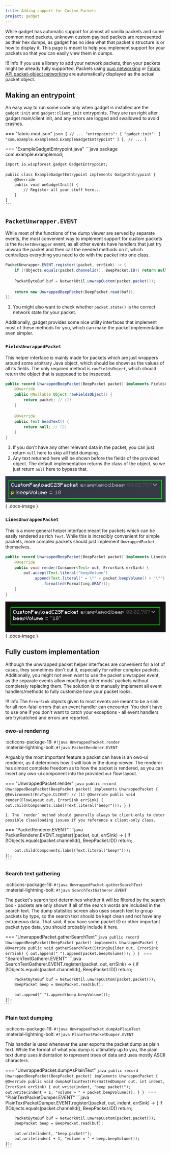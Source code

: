 ```yaml
---
title: Adding support for Custom Packets
project: gadget
---
```


While gadget has automatic support for almost all vanilla packets and some common mod packets, unknown custom payload packets are represented as their hex dumps, as gadget has no idea what that packet's structure is or how to display it. This page is meant to help you implement support for your packets so that you can easily view them in dumps.

!!! info
    If you use a library to add your network packets, then your packets might be already fully supported. Packets using [oωo networking](../../owo/networking.md) or [Fabric API packet-object networking](https://github.com/FabricMC/fabric/blob/1.20.1/fabric-networking-api-v1/src/main/java/net/fabricmc/fabric/api/networking/v1/FabricPacket.java#L22-L61) are automatically displayed as the actual packet object.

## Making an entrypoint
An easy way to run some code only when gadget is installed are the `gadget:init` and `gadget:client_init` entrypoints. They are run right after gadget main/client init, and any errors are logged and swallowed to avoid crashes.

=== "fabric.mod.json"
    ```json
    {
        // ...
        "entrypoints": {
            "gadget:init": [
                "com.example.examplemod.ExampleGadgetEntrypoint"
            ]
        },
        // ...
    }
    ```

=== "ExampleGadgetEntrypoint.java"
    ```java
    package com.example.examplemod;

    import io.wispforest.gadget.GadgetEntrypoint;

    public class ExampleGadgetEntrypoint implements GadgetEntrypoint {
        @Override
        public void onGadgetInit() {
            // Register all your stuff here...
        }
    }
    ```

## `PacketUnwrapper.EVENT`
While most of the functions of the dump viewer are served by separate events, the most convenient way to implement support for custom packets is the `PacketUnwrapper` event, as all other events have handlers that just try unwrap the packet and then call the needed methods on it, which centralizes everything you need to do with the packet into one class.

```java
PacketUnwrapper.EVENT.register((packet, errSink) -> {
    if (!Objects.equals(packet.channelId(), BeepPacket.ID)) return null; // (1)

    PacketByteBuf buf = NetworkUtil.unwrapCustom(packet.packet());

    return new UnwrappedBeepPacket(BeepPacket.read(buf));
});
```

1. You might also want to check whether `packet.state()` is the correct network state for your packet.

Additionally, gadget provides some nice utility interfaces that implement most of these methods for you, which can make the packet implementation even simpler.

### `FieldsUnwrappedPacket`
This helper interface is mainly made for packets which are just wrappers around some arbitrary Java object, which should be shown as the values of all its fields. The only required method is `rawFieldsObject`, which should return the object that is supposed to be inspected.

```java
public record UnwrappedBeepPacket(BeepPacket packet) implements FieldsUnwrappedPacket {
    @Override
    public @Nullable Object rawFieldsObject() {
        return packet; // (1)
    }

    @Override
    public Text headText() {
        return null; // (2)
    }
}
```

1. If you don't have any other relevant data in the packet, you can just return `null` here to skip all field dumping.
2. Any text returned here will be shown before the fields of the provided object. The default implementation returns the class of the object, so we just return `null` here to bypass that.

![examplemod:beep packet in the dump viewer](../../assets/gadget/custom_packets_fields_example.png){ .docs-image }

### `LinesUnwrappedPacket`
This is a more general helper interface meant for packets which can be easily rendered as rich `Text`. While this is incredibly convenient for simple packets, more complex packets should just implement `UnwrappedPacket` themselves.

```java
public record UnwrappedBeepPacket(BeepPacket packet) implements LinesUnwrappedPacket {
    @Override
    public void render(Consumer<Text> out, ErrorSink errSink) {
        out.accept(Text.literal("beepVolume")
            .append(Text.literal(" = \"" + packet.beepVolume() + "\"")
                .formatted(Formatting.GRAY)));
    }
}
```

![examplemod:beep packet in the dump viewer](../../assets/gadget/custom_packets_lines_example.png){ .docs-image }


## Fully custom implementation
Although the unwrapped packet helper interfaces are convenient for a lot of cases, they sometimes don't cut it, especially for rather complex packets. Additionally, you might not even want to use the packet unwrapper event, as the separate events allow modifying other mods' packets without completely replacing them. The solution is to manually implement all event handlers/methods to fully customize how your packet looks.

!!! info
    The `ErrorSink` objects given to most events are meant to be a sink for all non-fatal errors that an event handler can encounter.
    You don't have to use one if you don't want to catch your exceptions - all event handlers are try/catched and errors are reported.

### owo-ui rendering
:octicons-package-16: `#!java UnwrappedPacket.render` <br>
:material-lightning-bolt: `#!java PacketRenderer.EVENT`

Arguably the most important feature a packet can have is an owo-ui renderer, as it determines how it will look in the dump viewer.
The renderer has almost complete freedom as to how the packet is rendered, as you can insert any owo-ui component into the provided `out` flow layout.

=== "UnwrappedPacket.render"
    ```java
    public record UnwrappedBeepPacket(BeepPacket packet) implements UnwrappedPacket {
        @Environment(EnvType.CLIENT) // (1)
        @Override
        public void render(FlowLayout out, ErrorSink errSink) {
            out.child(Components.label(Text.literal("beep!")));
        }
    }
    ```

    1. The `render` method should generally always be client-only to deter possible classloading issues if you reference a client-only class.

=== "PacketRenderer.EVENT"
    ```java
    PacketRenderer.EVENT.register((packet, out, errSink) -> {
        if (!Objects.equals(packet.channelId(), BeepPacket.ID)) return;

        out.child(Components.label(Text.literal("beep!")));
    });
    ```

### Search text gathering
:octicons-package-16: `#!java UnwrappedPacket.gatherSearchText` <br>
:material-lightning-bolt: `#!java SearchTextGatherer.EVENT`

The packet's search text determines whether it will be filtered by the search box - packets are only shown if all of the search words are included in the search text. The dump statistics screen also uses search text to group packets by type, so the search text should be kept clean and not have any extraneous data. That said, if you have some packet ID or other important packet type data, you should probably include it here.

=== "UnwrappedPacket.gatherSearchText"
    ```java
    public record UnwrappedBeepPacket(BeepPacket packet) implements UnwrappedPacket {
        @Override
        public void gatherSearchText(StringBuilder out, ErrorSink errSink) {
            out.append(" ").append(packet.beepVolume());
        }
    }
    ```
=== "SearchTextGatherer.EVENT"
    ```java
    SearchTextGatherer.EVENT.register((packet, out, errSink) -> {
        if (!Objects.equals(packet.channelId(), BeepPacket.ID)) return;

        PacketByteBuf buf = NetworkUtil.unwrapCustom(packet.packet());
        BeepPacket beep = BeepPacket.read(buf);

        out.append(" ").append(beep.beepVolume());
    });
    ```

### Plain text dumping
:octicons-package-16: `#!java UnwrappedPacket.dumpAsPlainText` <br>
:material-lightning-bolt: `#!java PlainTextPacketDumper.EVENT`

This handler is used whenever the user exports the packet dump as plain text. While the format of what you dump is ultimately up to you, the plain text dump uses indentation to represent trees of data and uses mostly ASCII characters.

=== "UnwrappedPacket.dumpAsPlainText"
    ```java
    public record UnwrappedBeepPacket(BeepPacket packet) implements UnwrappedPacket {
        @Override
        public void dumpAsPlainText(FormattedDumper out, int indent, ErrorSink errSink) {
            out.write(indent, "beep packet!");
            out.write(indent + 1, "volume = " + packet.beepVolume());
        }
    }
    ```
=== "PlainTextPacketDumper.EVENT"
    ```java
    PlainTextPacketDumper.EVENT.register((packet, out, indent, errSink) -> {
        if (!Objects.equals(packet.channelId(), BeepPacket.ID)) return;

        PacketByteBuf buf = NetworkUtil.unwrapCustom(packet.packet());
        BeepPacket beep = BeepPacket.read(buf);

        out.write(indent, "beep packet!");
        out.write(indent + 1, "volume = " + beep.beepVolume());
    });
    ```